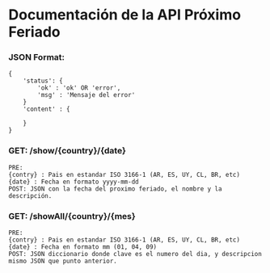 # Documentación de la API Próximo Feriado
### JSON Format:
	{
		'status': {
			'ok' : 'ok' OR 'error',
			'msg' : 'Mensaje del error'
		}
		'content' : {
		
		}
	}

### GET: /show/{country}/{date}
	PRE: 
	{contry} : Pais en estandar ISO 3166-1 (AR, ES, UY, CL, BR, etc)
	{date} : Fecha en formato yyyy-mm-dd
	POST: JSON con la fecha del proximo feriado, el nombre y la descripción.

### GET: /showAll/{country}/{mes}
	PRE: 
	{contry} : Pais en estandar ISO 3166-1 (AR, ES, UY, CL, BR, etc)
	{date} : Fecha en formato mm (01, 04, 09)
	POST: JSON diccionario donde clave es el numero del dia, y descripcion mismo JSON que punto anterior.
